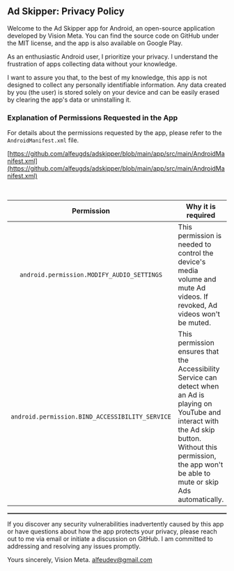 ## Ad Skipper: Privacy Policy

Welcome to the Ad Skipper app for Android, an open-source application developed by Vision Meta. You can find the source code on GitHub under the MIT license, and the app is also available on Google Play.

As an enthusiastic Android user, I prioritize your privacy. I understand the frustration of apps collecting data without your knowledge.

I want to assure you that, to the best of my knowledge, this app is not designed to collect any personally identifiable information. Any data created by you (the user) is stored solely on your device and can be easily erased by clearing the app's data or uninstalling it.

### Explanation of Permissions Requested in the App

For details about the permissions requested by the app, please refer to the `AndroidManifest.xml` file.

[https://github.com/alfeugds/adskipper/blob/main/app/src/main/AndroidManifest.xml](https://github.com/alfeugds/adskipper/blob/main/app/src/main/AndroidManifest.xml)

<br/>

| Permission | Why it is required |
| :---: | --- |
| `android.permission.MODIFY_AUDIO_SETTINGS` | This permission is needed to control the device's media volume and mute Ad videos. If revoked, Ad videos won't be muted. |
| `android.permission.BIND_ACCESSIBILITY_SERVICE` | This permission ensures that the Accessibility Service can detect when an Ad is playing on YouTube and interact with the Ad skip button. Without this permission, the app won't be able to mute or skip Ads automatically.|

 <hr style="border:1px solid gray">

If you discover any security vulnerabilities inadvertently caused by this app or have questions about how the app protects your privacy, please reach out to me via email or initiate a discussion on GitHub. I am committed to addressing and resolving any issues promptly.

Yours sincerely,
Vision Meta.
alfeudev@gmail.com
